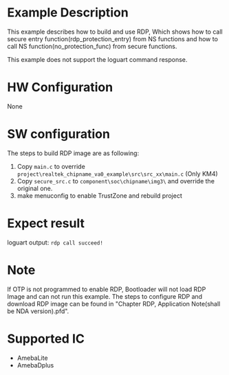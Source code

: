 # Example Description
This example describes how to build and use RDP, Which shows how to call secure entry function(rdp_protection_entry) from NS functions and how to call NS function(no_protection_func) from secure functions.

This example does not support the loguart command response.

# HW Configuration

None

# SW configuration


The steps to build RDP image are as following:
1. Copy `main.c` to override `project\realtek_chipname_va0_example\src\src_xx\main.c` (Only KM4)
2. Copy `secure_src.c` to `component\soc\chipname\img3\` and override the original one.
3. make menuconfig to enable TrustZone and rebuild project

# Expect result

loguart output: `rdp call succeed!`

# Note

If OTP is not programmed to enable RDP, Bootloader will not load RDP Image and can not run this example. The steps to configure RDP and download RDP image can be found in "Chapter RDP, Application Note(shall be NDA version).pfd".

# Supported IC

* AmebaLite
* AmebaDplus
